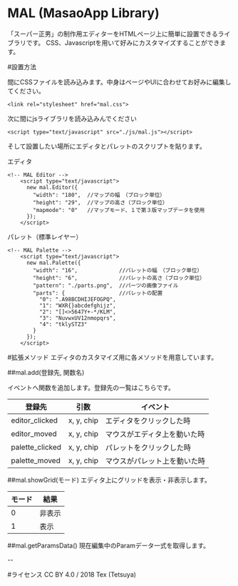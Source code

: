 # MAL (MasaoApp Library)
「スーパー正男」の制作用エディターをHTMLページ上に簡単に設置できるライブラリです。
CSS、Javascriptを用いて好みにカスタマイズすることができます。

#設置方法
<head>間にCSSファイルを読み込みます。中身はページやUIに合わせてお好みに編集してください。

```
<link rel="stylesheet" href="mal.css">
```

次に<body>間にjsライブラリを読み込みんでください

```
<script type="text/javascript" src="./js/mal.js"></script>
```
そして設置したい場所にエディタとパレットのスクリプトを貼ります。

エディタ

```
<!-- MAL Editor -->
    <script type="text/javascript">
      new mal.Editor({
        "width": "180",  //マップの幅　（ブロック単位）
        "height": "29",  //マップの高さ（ブロック単位）
        "mapmode": "0"   //マップモード、１で第３版マップデータを使用
      });
    </script>
```

パレット（標準レイヤー）

```
<!-- MAL Palette -->
    <script type="text/javascript">
      new mal.Palette({
        "width": "16",             //パレットの幅　（ブロック単位）
        "height": "6",             //パレットの高さ（ブロック単位）
        "pattern": "./parts.png",  //パーツの画像ファイル
        "parts": {                 //パレットの配置
          "0": ".A98BCDHIJEFOGPQ",
          "1": "WXR{}abcdefghijz",
          "2": "[]<>5647Y+-*/KLM",
          "3": "NuvwxUV12nmopqrs",
          "4": "tklySTZ3"
        }
      });
    </script>
```
#拡張メソッド
エディタのカスタマイズ用に各メソッドを用意しています。

##mal.add(登録先, 関数名)

イベントへ関数を追加します。登録先の一覧はこちらです。

|登録先|引数|イベント|
|---|---|---|
|editor_clicked|x, y, chip|エディタをクリックした時|
|editor_moved|x, y, chip|マウスがエディタ上を動いた時|
|palette_clicked|x, y, chip|パレットをクリックした時|
|palette_moved|x, y, chip|マウスがパレット上を動いた時|

##mal.showGrid(モード)
エディタ上にグリッドを表示・非表示します。

|モード|結果|
|---|---|
|0|非表示|
|1|表示|

##mal.getParamsData()
現在編集中のParamデータ一式を取得します。
  
  

--


#ライセンス
CC BY 4.0 / 2018 Tex (Tetsuya)
